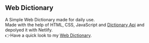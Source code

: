 <h2>Web Dictionary</h2>
A Simple Web Dictionary made for daily use.<br>
Made with the help of HTML, CSS, JavaScript and <a href="https://dictionaryapi.dev/" target="_blank">Dictionary Api</a> and depolyed it with Netlify.<br>
👉Have a quick look to my <a href="https://dictionary-app-281.netlify.app/" target="_blank">Web Dictionary</a>.
